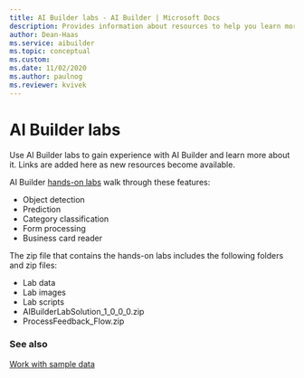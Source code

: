 ```yaml
---
title: AI Builder labs - AI Builder | Microsoft Docs
description: Provides information about resources to help you learn more about AI Builder 
author: Dean-Haas
ms.service: aibuilder
ms.topic: conceptual
ms.custom: 
ms.date: 11/02/2020
ms.author: paulnog
ms.reviewer: kvivek
---
```


# AI Builder labs

Use AI Builder labs to gain experience with AI Builder and learn more about it. Links are added here as new resources become available.

AI Builder [hands-on labs](https://go.microsoft.com/fwlink/?linkid=2103171) walk through these features:

- Object detection
- Prediction
- Category classification
- Form processing
- Business card reader

The zip file that contains the hands-on labs includes the following folders and zip files:

- Lab data
- Lab images
- Lab scripts
- AIBuilderLabSolution_1_0_0_0.zip
- ProcessFeedback_Flow.zip

### See also

[Work with sample data](samples.md)
